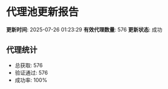 # 代理池更新报告

**更新时间**: 2025-07-26 01:23:29
**有效代理数量**: 576
**更新状态**:  成功

## 代理统计
- 总获取: 576
- 验证通过: 576
- 成功率: 100%
